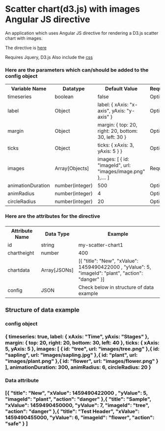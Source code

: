 # Scatter chart(d3.js) with images Angular JS directive
An application which uses Angular JS directive for rendering a D3.js scatter chart with images.

The directive is [here](https://github.com/Abhishek-Govula/repo1/tree/master/public/shared/scatter-chart)

Requires Jquery, D3.js
Also include the [css](https://github.com/Abhishek-Govula/repo1/tree/master/public/css/my-scatter-chart.css)

<h3>Here are the parameters which can/should be added to the config object</h3>
<table>
    <tr>
        <th>Variable Name</th>
        <th>Datatype</th>
        <th>Default Value</th>
        <th>Required</th>
    </tr>
    <tr>
        <td>timeseries</td>
        <td>boolean</td>
        <td>false</td>
        <td>Optional</td>
    </tr>
    <tr>
        <td>label</td>
        <td>Object</td>
        <td>label: {
			xAxis: "x-axis",
			yAxis: "y-axis"
		}</td>
        <td>Optional</td>
    </tr>
    <tr>
        <td>margin</td>
        <td>Object</td>
        <td>margin: {
			top: 20, 
            right: 20, 
            bottom: 30, 
            left: 30
		}</td>
        <td>Optional</td>
    </tr>
    <tr>
        <td>ticks</td>
        <td>Object</td>
        <td>ticks: {
            xAxis: 3,
            yAxis: 5
        }
		}</td>
        <td>Optional</td>
    </tr>
    <tr>
        <td>images</td>
        <td>Array[Objects]</td>
        <td>images: [
            {
                id: "imageId",
                url: "images/image.png"
            },....
		]</td>
        <td>Required</td>
    </tr>
    <tr>
        <td>animationDuration</td>
        <td>number(integer)</td>
        <td>500</td>
        <td>Optional</td>
    </tr>
    <tr>
        <td>animRadius</td>
        <td>number(integer)</td>
        <td>4</td>
        <td>Optional</td>
    </tr>
    <tr>
        <td>circleRadius</td>
        <td>number(integer)</td>
        <td>20</td>
        <td>Optional</td>
    </tr>
</table>

<h3>Here are the attributes for the directive<h3>
<table>
    <tr>
        <th>Attribute Name</th>
        <th>Data Type</th>
        <th>Example</th>
    </tr>
    <tr>
        <td>id</td>
        <td>string</td>
        <td>my-scatter-chart1</td>
    </tr>
    <tr>
        <td>chartheight</td>
        <td>number</td>
        <td>400</td>
    </tr>
    <tr>
        <td>chartdata</td>
        <td>Array[JSONs]</td>
        <td>[{
	    "title": "New",
	    "xValue": 1459490422000 ,
	    "yValue": 5,
	    "imageId": "plant",
	    "action": "danger"
        }]</td>
    <tr>
    <tr>
        <td>config</td>
        <td>JSON</td>
        <td>Check below in structure of data example</td> 
<table>

<h3>Structure of data example</h3>
<h4>config object</h4>
{
    timeseries: true,
    label: {
        xAxis: "Time",
        yAxis: "Stages"
    },
    margin: {
        top: 20, 
        right: 20, 
        bottom: 30, 
        left: 40
    },
    ticks: {
        xAxis: 5,
        yAxis: 5
    },
    images: [
        {
            id: "tree",
            url: "images/tree.png"
        },{
            id: "sapling",
            url: "images/sapling.jpg"
        },{
            id: "plant",
            url: "images/plant.png"
        },{
            id: "flower",
            url: "images/flower.png"
        }
    ],
    animationDuration: 300,
    animRadius: 6,
    circleRadius: 20
}

<h4>Data attribute</h4>
[{
    "title": "New",
    "xValue": 1459490422000 ,
    "yValue": 5,
    "imageId": "plant",
    "action": "danger"
  },{
    "title": "Sample",
    "xValue": 1459490450000,
    "yValue": 7,
    "imageId": "tree",
    "action": "danger"
  },{
    "title": "Test Header",
    "xValue": 1459490455000,
    "yValue": 6,
    "imageId": "flower",
    "action": "safe"
  }
]


